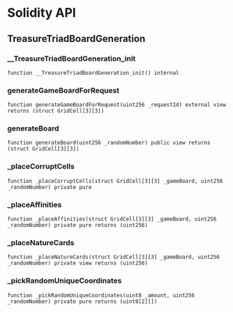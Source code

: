 # Solidity API

## TreasureTriadBoardGeneration

### __TreasureTriadBoardGeneration_init

```solidity
function __TreasureTriadBoardGeneration_init() internal
```

### generateGameBoardForRequest

```solidity
function generateGameBoardForRequest(uint256 _requestId) external view returns (struct GridCell[3][3])
```

### generateBoard

```solidity
function generateBoard(uint256 _randomNumber) public view returns (struct GridCell[3][3])
```

### _placeCorruptCells

```solidity
function _placeCorruptCells(struct GridCell[3][3] _gameBoard, uint256 _randomNumber) private pure
```

### _placeAffinities

```solidity
function _placeAffinities(struct GridCell[3][3] _gameBoard, uint256 _randomNumber) private pure returns (uint256)
```

### _placeNatureCards

```solidity
function _placeNatureCards(struct GridCell[3][3] _gameBoard, uint256 _randomNumber) private view returns (uint256)
```

### _pickRandomUniqueCoordinates

```solidity
function _pickRandomUniqueCoordinates(uint8 _amount, uint256 _randomNumber) private pure returns (uint8[2][])
```

